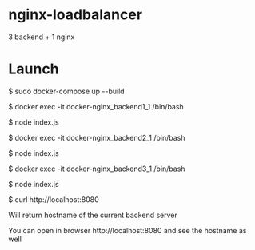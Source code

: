 # nginx-loadbalancer
3 backend + 1 nginx

# Launch
$ sudo docker-compose up --build


$ docker exec -it docker-nginx_backend1_1 /bin/bash

$ node index.js

$ docker exec -it docker-nginx_backend2_1 /bin/bash

$ node index.js

$ docker exec -it docker-nginx_backend3_1 /bin/bash

$ node index.js

$ curl http://localhost:8080

Will return hostname of the current backend server

You can open in browser http://localhost:8080 and see the hostname as well

